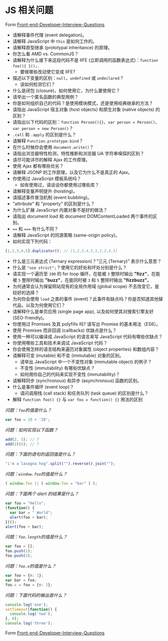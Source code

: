 # JS 相关问题 

Form [Front-end-Developer-Interview-Questions](https://github.com/h5bp/Front-end-Developer-Interview-Questions)

* 请解释事件代理 (event delegation)。
* 请解释 JavaScript 中 `this` 是如何工作的。
* 请解释原型继承 (prototypal inheritance) 的原理。
* 你怎么看 AMD vs. CommonJS？
* 请解释为什么接下来这段代码不是 IIFE (立即调用的函数表达式)：`function foo(){ }();`.
  * 要做哪些改动使它变成 IIFE?
* 描述以下变量的区别：`null`，`undefined` 或 `undeclared`？
  * 该如何检测它们？
* 什么是闭包 (closure)，如何使用它，为什么要使用它？
* 请举出一个匿名函数的典型用例？
* 你是如何组织自己的代码？是使用模块模式，还是使用经典继承的方法？
* 请指出 JavaScript 宿主对象 (host objects) 和原生对象 (native objects) 的区别？
* 请指出以下代码的区别：`function Person(){}`、`var person = Person()`、`var person = new Person()`？
* `.call` 和 `.apply` 的区别是什么？
* 请解释 `Function.prototype.bind`？
* 在什么时候你会使用 `document.write()`？
* 请指出浏览器特性检测，特性推断和浏览器 UA 字符串嗅探的区别？
* 请尽可能详尽的解释 Ajax 的工作原理。
* 使用 Ajax 都有哪些优劣？
* 请解释 JSONP 的工作原理，以及它为什么不是真正的 Ajax。
* 你使用过 JavaScript 模板系统吗？
  * 如有使用过，请谈谈你都使用过哪些库？
* 请解释变量声明提升 (hoisting)。
* 请描述事件冒泡机制 (event bubbling)。
* "attribute" 和 "property" 的区别是什么？
* 为什么扩展 JavaScript 内置对象不是好的做法？
* 请指出 document load 和 document DOMContentLoaded 两个事件的区别。
* `==` 和 `===` 有什么不同？
* 请解释 JavaScript 的同源策略 (same-origin policy)。
* 如何实现下列代码：
```javascript
[1,2,3,4,5].duplicator(); // [1,2,3,4,5,1,2,3,4,5]
```
* 什么是三元表达式 (Ternary expression)？“三元 (Ternary)” 表示什么意思？
* 什么是 `"use strict";` ? 使用它的好处和坏处分别是什么？
* 请实现一个遍历至 `100` 的 for loop 循环，在能被 `3` 整除时输出 **"fizz"**，在能被 `5` 整除时输出 **"buzz"**，在能同时被 `3` 和 `5` 整除时输出 **"fizzbuzz"**。
* 为何通常会认为保留网站现有的全局作用域 (global scope) 不去改变它，是较好的选择？
* 为何你会使用 `load` 之类的事件 (event)？此事件有缺点吗？你是否知道其他替代品，以及为何使用它们？
* 请解释什么是单页应用 (single page app), 以及如何使其对搜索引擎友好 (SEO-friendly)。
* 你使用过 Promises 及其 polyfills 吗? 请写出 Promise 的基本用法（ES6）。
* 使用 Promises 而非回调 (callbacks) 优缺点是什么？
* 使用一种可以编译成 JavaScript 的语言来写 JavaScript 代码有哪些优缺点？
* 你使用哪些工具和技术来调试 JavaScript 代码？
* 你会使用怎样的语言结构来遍历对象属性 (object properties) 和数组内容？
* 请解释可变 (mutable) 和不变 (immutable) 对象的区别。
  * 请举出 JavaScript 中一个不变性对象 (immutable object) 的例子？
  * 不变性 (immutability) 有哪些优缺点？
  * 如何用你自己的代码来实现不变性 (immutability)？
* 请解释同步 (synchronous) 和异步 (asynchronous) 函数的区别。
* 什么是事件循环 (event loop)？
  * 请问调用栈 (call stack) 和任务队列 (task queue) 的区别是什么？
* 解释 `function foo() {}` 与 `var foo = function() {}` 用法的区别


*问题：`foo`的值是什么？*
```javascript
var foo = 10 + '20';
```

*问题：如何实现以下函数？*
```javascript
add(2, 5); // 7
add(2)(5); // 7
```

*问题：下面的语句的返回值是什么？*
```javascript
"i'm a lasagna hog".split("").reverse().join("");
```

*问题：`window.foo`的值是什么？*
```javascript
( window.foo || ( window.foo = "bar" ) );
```

*问题：下面两个 alert 的结果是什么？*
```javascript
var foo = "Hello";
(function() {
  var bar = " World";
  alert(foo + bar);
})();
alert(foo + bar);
```

*问题：`foo.length`的值是什么？*
```javascript
var foo = [];
foo.push(1);
foo.push(2);
```

*问题：`foo.x`的值是什么？*
```javascript
var foo = {n: 1};
var bar = foo;
foo.x = foo = {n: 2};
```

*问题：下面代码的输出是什么？*
```javascript
console.log('one');
setTimeout(function() {
  console.log('two');
}, 0);
console.log('three');
```



Form [Front-end-Developer-Interview-Questions](https://github.com/h5bp/Front-end-Developer-Interview-Questions)
